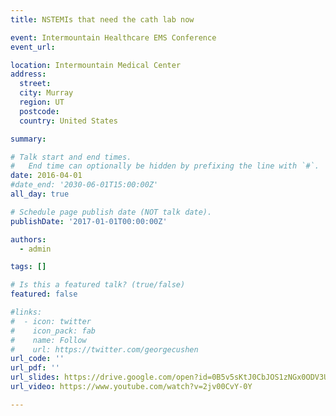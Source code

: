 ```yaml
---
title: NSTEMIs that need the cath lab now

event: Intermountain Healthcare EMS Conference
event_url: 

location: Intermountain Medical Center
address:
  street: 
  city: Murray
  region: UT
  postcode: 
  country: United States

summary: 

# Talk start and end times.
#   End time can optionally be hidden by prefixing the line with `#`.
date: 2016-04-01
#date_end: '2030-06-01T15:00:00Z'
all_day: true

# Schedule page publish date (NOT talk date).
publishDate: '2017-01-01T00:00:00Z'

authors:
  - admin

tags: []

# Is this a featured talk? (true/false)
featured: false

#links:
#  - icon: twitter
#    icon_pack: fab
#    name: Follow
#    url: https://twitter.com/georgecushen
url_code: ''
url_pdf: ''
url_slides: https://drive.google.com/open?id=0B5v5sKtJ0CbJOS1zNGx0ODV3UW8
url_video: https://www.youtube.com/watch?v=2jv00CvY-0Y

---
```

